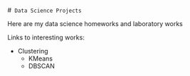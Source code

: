 #``` Data Science Projects```

Here are my data science homeworks and laboratory works

Links to interesting works:
- Clustering
  - KMeans
  - DBSCAN